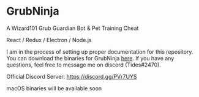 # GrubNinja

A Wizard101 Grub Guardian Bot &amp; Pet Training Cheat

React / Redux / Electron / Node.js

I am in the process of setting up proper documentation for this repository. You can download the binaries for GrubNinja [here](https://github.com/ashah360/GrubNinja/releases). If you have any questions, feel free to message me on discord (Tides#2470).

Official Discord Server: https://discord.gg/PVr7UYS

macOS binaries will be available soon
